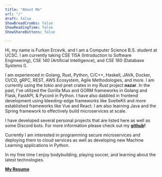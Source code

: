 ```yaml
---
title: "About Me"
url: "/"
draft: false
ShowBreadCrumbs: false
ShowReadingTime: false
ShowShareButtons: false

---
```

Hi, my name is Furkan Ercevik, and I am a Computer Science B.S. student at UCSC. I am currently taking CSE 115A (Introduction to Software Engineering), CSE 140 (Artificial Intelligence), and CSE 180 (Database Systems I). 

I am experienced in Golang, Rust, Python, C/C++, Haskell, JAVA, Docker, CI/CD, gRPC, REST, AWS Ecosystem, Agile Methodologies, and more. I am currently using the tokio and pnet crates in my Rust project **nazar**. In the past, I've utilized the Gorilla Mux and GORM frameworks in Golang and Flask, FastAPI, & Pycord in Python. I have also dabbled in frontend development using bleeding-edge frameworks like SvelteKit and more established frameworks like Vue and React. I am also learning Java and the Spring framework to effectively build microservices at scale.

I have developed several personal projects that are listed here as well as some Discord bots. For more information please check out my **[github](https://github.com/fercevik729)!**

Currently I am interested in programming secure microservices and deploying them to cloud services as well as developing new Machine Learning applications in Python.

In my free time I enjoy bodybuilding, playing soccer, and learning about the latest technologies.

**[My Resume](http://fercevik.com.s3-us-west-1.amazonaws.com/pdfs/ErcevikFurkanResume.pdf)**


